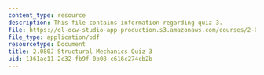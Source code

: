 ```yaml
---
content_type: resource
description: This file contains information regarding quiz 3.
file: https://ol-ocw-studio-app-production.s3.amazonaws.com/courses/2-080j-structural-mechanics-fall-2013/1361ac112c32fb9f0b08c616c274cb2b_MIT2_080JF13_Quiz_3.pdf
file_type: application/pdf
resourcetype: Document
title: 2.080J Structural Mechanics Quiz 3
uid: 1361ac11-2c32-fb9f-0b08-c616c274cb2b
---
```

